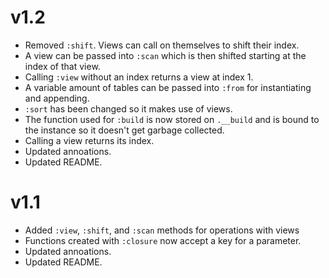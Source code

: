 # v1.2
- Removed `:shift`. Views can call on themselves to shift their index.
- A view can be passed into `:scan` which is then shifted starting at the index of that view.
- Calling `:view` without an index returns a view at index 1.
- A variable amount of tables can be passed into `:from` for instantiating and appending.
- `:sort` has been changed so it makes use of views.
- The function used for `:build` is now stored on `.__build` and is bound to the instance so it doesn't get garbage collected.
- Calling a view returns its index.
- Updated annoations.
- Updated README.

# v1.1
- Added `:view`, `:shift`, and `:scan` methods for operations with views
- Functions created with `:closure` now accept a key for a parameter.
- Updated annoations.
- Updated README.